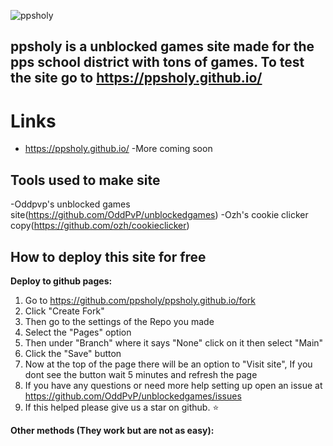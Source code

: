 ![ppsholy](https://user-images.githubusercontent.com/100136502/214304334-ea6e3d1e-29aa-4f42-85f9-583e76ce4296.png)
## ppsholy is a unblocked games site made for the pps school district with tons of games. To test the site go to https://ppsholy.github.io/

# Links
- https://ppsholy.github.io/
-More coming soon
## Tools used to make site
-Oddpvp's unblocked games site(https://github.com/OddPvP/unblockedgames)
-Ozh's cookie clicker copy(https://github.com/ozh/cookieclicker)
## How to deploy this site for free
**Deploy to github pages:**
1. Go to https://github.com/ppsholy/ppsholy.github.io/fork
2. Click "Create Fork"
3. Then go to the settings of the Repo you made
4. Select the "Pages" option
5. Then under "Branch" where it says "None" click on it then select "Main"
6. Click the "Save" button
7. Now at the top of the page there will be an option to "Visit site", If you dont see the button wait 5 minutes and refresh the page
8. If you have any questions or need more help setting up open an issue at https://github.com/OddPvP/unblockedgames/issues
7. If this helped please give us a star on github. ⭐

**Other methods (They work but are not as easy):**
